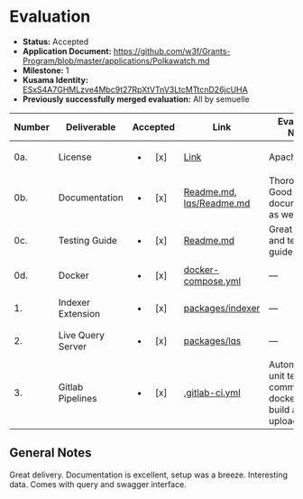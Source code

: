 # Evaluation

- **Status:** Accepted
- **Application Document:** https://github.com/w3f/Grants-Program/blob/master/applications/Polkawatch.md
- **Milestone:** 1
- **Kusama Identity:** [ESxS4A7GHMLzve4Mbc9t27RpXtVTnV3LtcMTtcnD26jcUHA](https://polkascan.io/pre/kusama/account/ESxS4A7GHMLzve4Mbc9t27RpXtVTnV3LtcMTtcnD26jcUHA)
- **Previously successfully merged evaluation:** All by semuelle

| Number | Deliverable | Accepted | Link | Evaluation Notes |
| ------ | ----------- | :------: | ---- |----------------- |
| 0a. | License | <ul><li>[x] </li></ul> | [Link](https://gitlab.com/polkawatch/polkawatch/-/blob/969d022cf6226a180edb9d33bafc0a77237f2e46/LICENSE) | Apache 2.0 |
| 0b. | Documentation | <ul><li>[x] </li></ul> | [Readme.md](https://gitlab.com/polkawatch/polkawatch/-/blob/969d022cf6226a180edb9d33bafc0a77237f2e46/Readme.md), [lqs/Readme.md](https://gitlab.com/polkawatch/polkawatch/-/blob/969d022cf6226a180edb9d33bafc0a77237f2e46/packages/lqs/Readme.md) | Thorough. Good inline documentation as well. |
| 0c. | Testing Guide | <ul><li>[x] </li></ul> | [Readme.md](https://gitlab.com/polkawatch/polkawatch/-/tree/969d022cf6226a180edb9d33bafc0a77237f2e46#testing-guide) | Great setup and testing guide. |
| 0d. | Docker | <ul><li>[x] </li></ul> | [docker-compose.yml](https://gitlab.com/polkawatch/polkawatch/-/blob/969d022cf6226a180edb9d33bafc0a77237f2e46/docker-compose.yml) | — |
| 1. | Indexer Extension | <ul><li>[x] </li></ul> | [packages/indexer](https://gitlab.com/polkawatch/polkawatch/-/tree/ff56e722297895166d2c92e07a21f772238ca73d/packages/indexer/src) | — |
| 2. | Live Query Server | <ul><li>[x] </li></ul> | [packages/lqs](https://gitlab.com/polkawatch/polkawatch/-/tree/090087174cc72bbd59a3a0f6f13c4090b0ac9137/packages/lqs) | — |
| 3. | Gitlab Pipelines | <ul><li>[x] </li></ul> | [.gitlab-ci.yml](https://gitlab.com/polkawatch/polkawatch/-/blob/cf2bd5038eedc2035afdd892e10a4a583dfeb0d8/.gitlab-ci.yml)  | Automated unit testing on commits; docker image build and upload |


## General Notes

Great delivery. Documentation is excellent, setup was a breeze. Interesting data. Comes with query and swagger interface.
